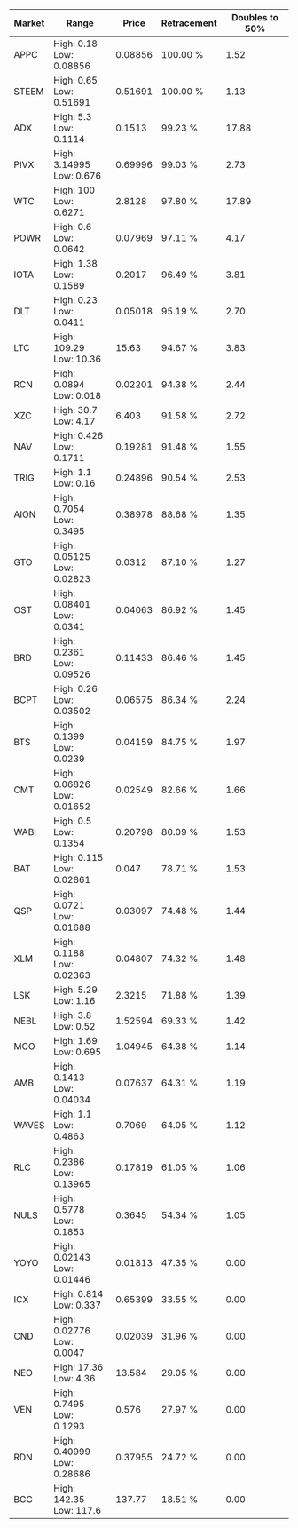 | Market | Range | Price| Retracement | Doubles to 50% |
| --- | --- | --- | --- | --- |
| APPC | High: 0.18<br />Low: 0.08856 | 0.08856 | 100.00 % | 1.52 |
| STEEM | High: 0.65<br />Low: 0.51691 | 0.51691 | 100.00 % | 1.13 |
| ADX | High: 5.3<br />Low: 0.1114 | 0.1513 | 99.23 % | 17.88 |
| PIVX | High: 3.14995<br />Low: 0.676 | 0.69996 | 99.03 % | 2.73 |
| WTC | High: 100<br />Low: 0.6271 | 2.8128 | 97.80 % | 17.89 |
| POWR | High: 0.6<br />Low: 0.0642 | 0.07969 | 97.11 % | 4.17 |
| IOTA | High: 1.38<br />Low: 0.1589 | 0.2017 | 96.49 % | 3.81 |
| DLT | High: 0.23<br />Low: 0.0411 | 0.05018 | 95.19 % | 2.70 |
| LTC | High: 109.29<br />Low: 10.36 | 15.63 | 94.67 % | 3.83 |
| RCN | High: 0.0894<br />Low: 0.018 | 0.02201 | 94.38 % | 2.44 |
| XZC | High: 30.7<br />Low: 4.17 | 6.403 | 91.58 % | 2.72 |
| NAV | High: 0.426<br />Low: 0.1711 | 0.19281 | 91.48 % | 1.55 |
| TRIG | High: 1.1<br />Low: 0.16 | 0.24896 | 90.54 % | 2.53 |
| AION | High: 0.7054<br />Low: 0.3495 | 0.38978 | 88.68 % | 1.35 |
| GTO | High: 0.05125<br />Low: 0.02823 | 0.0312 | 87.10 % | 1.27 |
| OST | High: 0.08401<br />Low: 0.0341 | 0.04063 | 86.92 % | 1.45 |
| BRD | High: 0.2361<br />Low: 0.09526 | 0.11433 | 86.46 % | 1.45 |
| BCPT | High: 0.26<br />Low: 0.03502 | 0.06575 | 86.34 % | 2.24 |
| BTS | High: 0.1399<br />Low: 0.0239 | 0.04159 | 84.75 % | 1.97 |
| CMT | High: 0.06826<br />Low: 0.01652 | 0.02549 | 82.66 % | 1.66 |
| WABI | High: 0.5<br />Low: 0.1354 | 0.20798 | 80.09 % | 1.53 |
| BAT | High: 0.115<br />Low: 0.02861 | 0.047 | 78.71 % | 1.53 |
| QSP | High: 0.0721<br />Low: 0.01688 | 0.03097 | 74.48 % | 1.44 |
| XLM | High: 0.1188<br />Low: 0.02363 | 0.04807 | 74.32 % | 1.48 |
| LSK | High: 5.29<br />Low: 1.16 | 2.3215 | 71.88 % | 1.39 |
| NEBL | High: 3.8<br />Low: 0.52 | 1.52594 | 69.33 % | 1.42 |
| MCO | High: 1.69<br />Low: 0.695 | 1.04945 | 64.38 % | 1.14 |
| AMB | High: 0.1413<br />Low: 0.04034 | 0.07637 | 64.31 % | 1.19 |
| WAVES | High: 1.1<br />Low: 0.4863 | 0.7069 | 64.05 % | 1.12 |
| RLC | High: 0.2386<br />Low: 0.13965 | 0.17819 | 61.05 % | 1.06 |
| NULS | High: 0.5778<br />Low: 0.1853 | 0.3645 | 54.34 % | 1.05 |
| YOYO | High: 0.02143<br />Low: 0.01446 | 0.01813 | 47.35 % | 0.00 |
| ICX | High: 0.814<br />Low: 0.337 | 0.65399 | 33.55 % | 0.00 |
| CND | High: 0.02776<br />Low: 0.0047 | 0.02039 | 31.96 % | 0.00 |
| NEO | High: 17.36<br />Low: 4.36 | 13.584 | 29.05 % | 0.00 |
| VEN | High: 0.7495<br />Low: 0.1293 | 0.576 | 27.97 % | 0.00 |
| RDN | High: 0.40999<br />Low: 0.28686 | 0.37955 | 24.72 % | 0.00 |
| BCC | High: 142.35<br />Low: 117.6 | 137.77 | 18.51 % | 0.00 |
